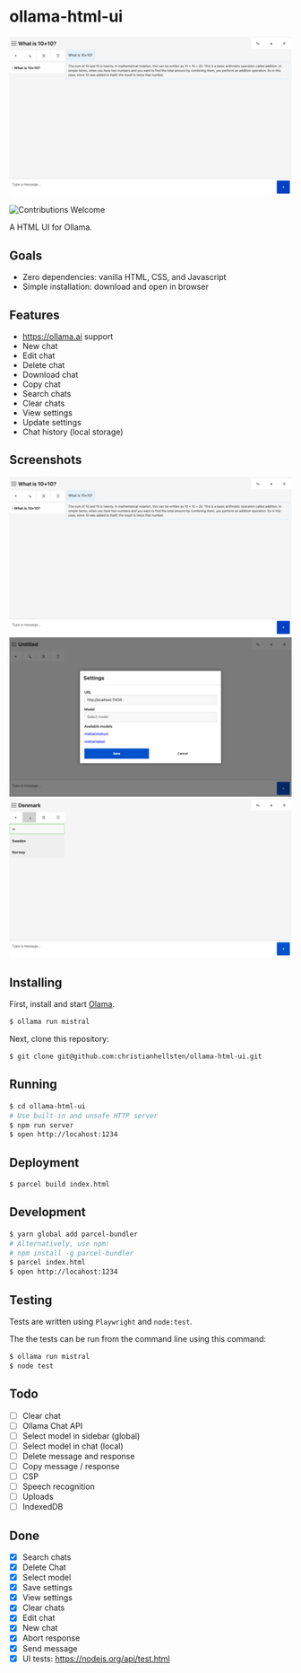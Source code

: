 # ollama-html-ui

![cover](/screenshots/chat.png)

![Contributions Welcome](https://img.shields.io/badge/Contributions-welcome-blue.svg)

A HTML UI for Ollama.

## Goals

- Zero dependencies: vanilla HTML, CSS, and Javascript
- Simple installation: download and open in browser

## Features

- https://ollama.ai support
- New chat
- Edit chat
- Delete chat
- Download chat
- Copy chat
- Search chats
- Clear chats
- View settings
- Update settings
- Chat history (local storage)

## Screenshots

![Main screen](/screenshots/chat.png)
![Settings screen](/screenshots/settings.png)
![Search](/screenshots/search.png)

## Installing

First, install and start [Olama](https://ollama.ai/).

```bash
$ ollama run mistral
```

Next, clone this repository:

```bash
$ git clone git@github.com:christianhellsten/ollama-html-ui.git
```

## Running

```bash
$ cd ollama-html-ui
# Use built-in and unsafe HTTP server
$ npm run server
$ open http://locahost:1234
```

## Deployment

```bash
$ parcel build index.html
```

## Development

```bash
$ yarn global add parcel-bundler
# Alternatively, use npm:
# npm install -g parcel-bundler
$ parcel index.html
$ open http://locahost:1234
```

## Testing

Tests are written using `Playwright` and `node:test`.

The the tests can be run from the command line using this command:

```bash
$ ollama run mistral
$ node test
```

## Todo

- [ ] Clear chat
- [ ] Ollama Chat API
- [ ] Select model in sidebar (global)
- [ ] Select model in chat (local)
- [ ] Delete message and response
- [ ] Copy message / response
- [ ] CSP
- [ ] Speech recognition
- [ ] Uploads
- [ ] IndexedDB

## Done

- [x] Search chats
- [x] Delete Chat
- [x] Select model
- [x] Save settings
- [x] View settings
- [x] Clear chats
- [x] Edit chat
- [x] New chat
- [x] Abort response
- [x] Send message
- [x] UI tests: https://nodejs.org/api/test.html
